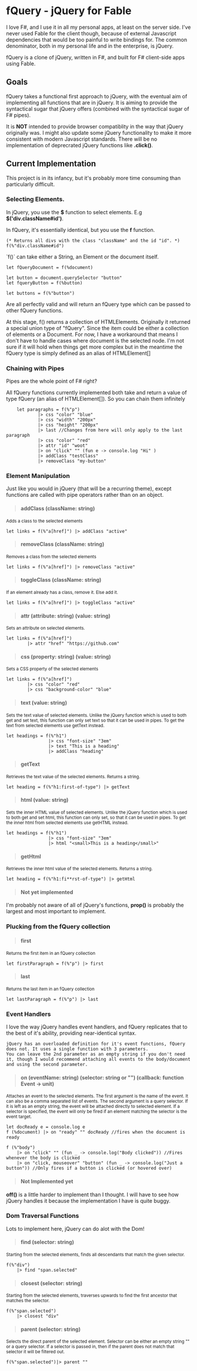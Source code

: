 ﻿# fQuery - jQuery for Fable

<p>
	I love F#, and I use it in all my personal apps, at least on the server side. I've never used Fable for the client though,
	because of external Javascript dependencies that would be too painful to write bindings for. The common denominator, both in my personal life
	and in the enterprise, is jQuery.
</p>

<p>
	fQuery is a clone of jQuery, written in F#, and built for F# client-side apps using Fable.
</p>

## Goals
<p>
	fQuery takes a functional first approach to jQuery, with the eventual aim of implementing all functions that are in jQuery.
	It is aiming to provide the syntactical sugar that jQuery offers (combined with the syntactical sugar of F# pipes).
</p>

<p>
	It is <b>NOT</b> intended to provide browser compatiblity in the way that jQuery originally was.
	I might also update some jQuery functionality to make it more consistent with modern Javascript standards.
	There will be no implementation of deprecrated jQuery functions like <b>.click()</b>.
</p>


## Current Implementation
<p>
	This project is in its infancy, but it's probably more time consuming than particularly difficult.
<p>

### Selecting Elements.

<p>In jQuery, you use the <b>$</b> function to select elements. E.g <b>$('div.className#id')</b>.</p>
<p>In fQuery, it's essentially identical, but you use the <b>f</b> function.

```f#
(* Returns all divs with the class "className" and the id "id". *)
f(%"div.className#id")
```

<p>`f()` can take either a String, an Element or the document itself.</p>

```f#
let fQueryDocument = f(%document)

let button = document.querySelector "button"
let fqueryButton = f(%button)

let buttons = f(%"button")
```
<p>Are all perfectly valid and will return an fQuery type which can be passed to other fQuery functions.</p>
<p>
At this stage, f() returns a collection of HTMLElements. Originally it returned a special union type of "fQuery". Since the item could be either a collection of elements or a Document. For now, I have a workaround that means I don't have to handle cases where document is the selected node. I'm not sure if it will hold when things get more complex but in the meantime the fQuery type is simply defined as an alias of HTMLElement[]
</p>


### Chaining with Pipes

<p>Pipes are the whole point of F# right?</p>
<p>All fQuery functions currently implemented both take and return a value of type fQuery (an alias of HTMLElement[]). So you can chain them infinitely</p>

```f#
    let paragraphs = f(%"p")
            |> css "color" "blue"
            |> css "width" "200px"
            |> css "height" "200px"
            |> last //Changes from here will only apply to the last paragraph
            |> css "color" "red"
            |> attr "id" "woot"
            |> on "click" "" (fun e -> console.log "Hi" )
            |> addClass "testClass"
            |> removeClass "my-button"
```
### Element Manipulation
<p>Just like you would in jQuery (that will be a recurring theme), except functions are called with pipe operators rather than on an object.</p>

> #### addClass (className: string)
<small>Adds a class to the selected elements</small>
```f#
let links = f(%"a[href]") |> addClass "active"
```

> #### removeClass (className: string)
<small>Removes a class from the selected elements</small>
```f#
let links = f(%"a[href]") |> removeClass "active"
```

> #### toggleClass (className: string)
<small>If an element already has a class, remove it. Else add it.</small>
```f#
let links = f(%"a[href]") |> toggleClass "active"
```

> #### attr (attribute: string) (value: string)
<small>Sets an attribute on selected elements.</small>

```f#
let links = f(%"a[href]")
		|> attr "href" "https://github.com"
```


> #### css (property: string) (value: string)
<small>Sets a CSS property of the selected elements</small>

```f#
let links = f(%"a[href]")
		|> css "color" "red"
		|> css "background-color" "blue"
```

> #### text (value: string)
<small>
Sets the text value of selected elements.
Unlike the jQuery function which is used to both get
and set text, this function can only set text so that it can
be used in pipes. To get the text from selected elements use
getText instead.
</small>

```f#
let headings = f(%"h1")
                |> css "font-size" "3em"
                |> text "This is a heading"
                |> addClass "heading"
```

> #### getText
<small>
    Retrieves the text value of the selected elements.
    Returns a string.
</small>

```f#
let heading = f(%"h1:first-of-type") |> getText
```

> #### html (value: string)
<small>
Sets the inner HTML value of selected elements.
Unlike the jQuery function which is used to both get
and set html, this function can only set, so that it can
be used in pipes. To get the inner html from selected elements use
getHTML instead.
</small>

```f#
let headings = f(%"h1")
                |> css "font-size" "3em"
                |> html "<small>This is a heading</small>"
```

> #### getHtml
<small>
    Retrieves the inner html value of the selected elements.
    Returns a string.
</small>

```f#
let heading = f(%"h1:fi**rst-of-type") |> getHtml
```

> #### Not yet implemented
<p>I'm probably not aware of all of jQuery's functions, <b>prop()</b> is probably the largest and most important to implement.</p>

### Plucking from the fQuery collection

> #### first
<small>Returns the first item in an fQuery collection</small>

```f#
let firstParagraph = f(%"p") |> first
```

> #### last
<small>Returns the last item in an fQuery collection</small>
```f#
let lastParagraph = f(%"p") |> last
```

### Event Handlers ###
<p>
	I love the way jQuery handles event handlers, and fQuery replicates that to the best of it's ability, providing
	near-identical syntax.
</p>
<p>

	jQuery has an overloaded definition for it's event functions, fQuery does not. It uses a single function with 3 parameters.
	You can leave the 2nd parameter as an empty string if you don't need it, though I would recommend attaching all events to the body/document
	and using the second parameter.
</p>

> #### on (eventName: string) (selector: string or "") (callback: function Event -> unit)
<small>
Attaches an event to the selected elements.
The first argument is the name of the event. It can also be a comma separated list of events.
The second argument is a query selector.  If it is left as an empty string, the event will be attached directly to selected element.
If a selector is specified, the event will only be fired if an element matching the selector is the event target.
</small>

```f#
let docReady e = console.log e
f (%document) |> on "ready" "" docReady //fires when the document is ready

f (%"body")
    |> on "click" "" (fun _ -> console.log("Body clicked")) //Fires whenever the body is clicked
    |> on "click, mouseover" "button" (fun _ -> console.log("Just a button")) //Only fires if a button is clicked (or hovered over)
```

> #### Not Implemented yet
<b>off()</b> is a little harder to implement than I thought. I will have to see how jQuery handles it because the implementation I have is quite buggy.


### Dom Traversal Functions
<p>Lots to implement here, jQuery can do alot with the Dom!</p>

>#### find (selector: string)
<small>
Starting from the selected elements, finds all descendants that match the given selector.
</small>

```f#
f(%"div")
    |> find "span.selected"
```

>#### closest (selector: string)
<small>
Starting from the selected elements, traverses upwards to find the first ancestor that matches the selector.
</small>

```f#
f(%"span.selected")
	|> closest "div"
```

>#### parent (selector: string)
<small>
Selects the direct parent of the selected element.
Selector can be either an empty string "" or a query selector.
If a selector is passed in, then if the parent does not match that selector it will be filtered out.
</small>

```f#
f(%"span.selected")|> parent ""
```
